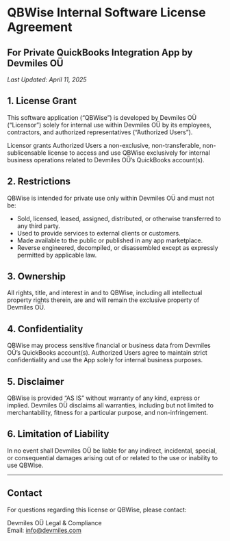 # QBWise Internal Software License Agreement
## For Private QuickBooks Integration App by Devmiles OÜ
_Last Updated: April 11, 2025_

## 1. License Grant
This software application (“QBWise”) is developed by Devmiles OÜ (“Licensor”) solely for internal use within Devmiles OÜ by its employees, contractors, and authorized representatives (“Authorized Users”).

Licensor grants Authorized Users a non-exclusive, non-transferable, non-sublicensable license to access and use QBWise exclusively for internal business operations related to Devmiles OÜ’s QuickBooks account(s).

## 2. Restrictions
QBWise is intended for private use only within Devmiles OÜ and must not be:

- Sold, licensed, leased, assigned, distributed, or otherwise transferred to any third party.
- Used to provide services to external clients or customers.
- Made available to the public or published in any app marketplace.
- Reverse engineered, decompiled, or disassembled except as expressly permitted by applicable law.

## 3. Ownership
All rights, title, and interest in and to QBWise, including all intellectual property rights therein, are and will remain the exclusive property of Devmiles OÜ.

## 4. Confidentiality
QBWise may process sensitive financial or business data from Devmiles OÜ’s QuickBooks account(s). Authorized Users agree to maintain strict confidentiality and use the App solely for internal business purposes.

## 5. Disclaimer
QBWise is provided “AS IS” without warranty of any kind, express or implied. Devmiles OÜ disclaims all warranties, including but not limited to merchantability, fitness for a particular purpose, and non-infringement.

## 6. Limitation of Liability
In no event shall Devmiles OÜ be liable for any indirect, incidental, special, or consequential damages arising out of or related to the use or inability to use QBWise.

---

## Contact
For questions regarding this license or QBWise, please contact:

Devmiles OÜ Legal & Compliance  
Email: info@devmiles.com
